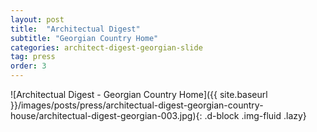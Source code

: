 ```yaml
---
layout: post
title:  "Architectual Digest"
subtitle: "Georgian Country Home"
categories: architect-digest-georgian-slide
tag: press
order: 3
---
```


![Architectual Digest - Georgian Country Home]({{ site.baseurl }}/images/posts/press/architectual-digest-georgian-country-house/architectual-digest-georgian-003.jpg){: .d-block .img-fluid .lazy}
